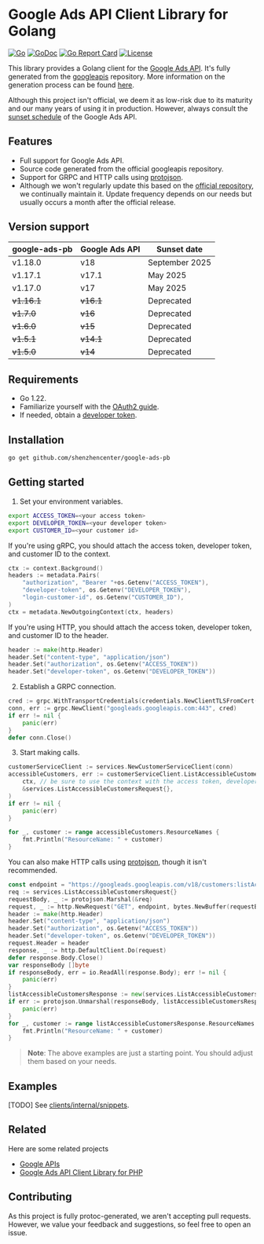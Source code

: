 
# Google Ads API Client Library for Golang

[![Go](https://github.com/shenzhencenter/google-ads-pb/actions/workflows/go.yml/badge.svg?branch=main)](https://github.com/shenzhencenter/google-ads-pb/actions/workflows/go.yml)
[![GoDoc](https://godoc.org/github.com/shenzhencenter/google-ads-pb?status.svg)](https://pkg.go.dev/github.com/shenzhencenter/google-ads-pb)
[![Go Report Card](https://goreportcard.com/badge/github.com/shenzhencenter/google-ads-pb)](https://goreportcard.com/report/github.com/shenzhencenter/google-ads-pb)
[![License](https://img.shields.io/badge/License-Apache%202.0-blue.svg)](https://opensource.org/licenses/Apache-2.0)

This library provides a Golang client for the [Google Ads API](https://developers.google.com/google-ads/api/docs/start). It's fully generated from the [googleapis](https://github.com/googleapis/googleapis/tree/master/google/ads/googleads) repository. More information on the generation process can be found [here](https://github.com/shenzhencenter/google-ads-pb/blob/main/.github/workflows/generator.yml).

Although this project isn't official, we deem it as low-risk due to its maturity and our many years of using it in production. However, always consult the [sunset schedule](https://developers.google.com/google-ads/api/docs/sunset-dates) of the Google Ads API.

## Features

- Full support for Google Ads API.
- Source code generated from the official googleapis repository.
- Support for GRPC and HTTP calls using [protojson](https://google.golang.org/protobuf/encoding/protojson).
- Although we won't regularly update this based on the [official repository](https://github.com/googleapis/googleapis), we continually maintain it. Update frequency depends on our needs but usually occurs a month after the official release.

## Version support

| google-ads-pb      | Google Ads API   | Sunset date                  |
| ------------------ | ---------------- | ---------------------------- |
| v1.18.0            | v18              | September 2025               |
| v1.17.1            | v17.1            | May 2025                     |
| v1.17.0            | v17              | May 2025                     |
| <del>v1.16.1</del> | <del>v16.1</del> | Deprecated                   |
| <del>v1.7.0</del>  | <del>v16</del>   | Deprecated                   |
| <del>v1.6.0</del>  | <del>v15</del>   | Deprecated                   |
| <del>v1.5.1</del>  | <del>v14.1</del> | Deprecated                   |
| <del>v1.5.0</del>  | <del>v14</del>   | Deprecated                   |

## Requirements

- Go 1.22.
- Familiarize yourself with the [OAuth2 guide](https://developers.google.com/google-ads/api/docs/oauth/overview).
- If needed, obtain a [developer token](https://developers.google.com/google-ads/api/docs/first-call/dev-token).

## Installation

```bash
go get github.com/shenzhencenter/google-ads-pb
```
    
## Getting started

1. Set your environment variables.

```bash
export ACCESS_TOKEN=<your access token>
export DEVELOPER_TOKEN=<your developer token>
export CUSTOMER_ID=<your customer id>
```

If you're using gRPC, you should attach the access token, developer token, and customer ID to the context.

```go
ctx := context.Background()
headers := metadata.Pairs(
    "authorization", "Bearer "+os.Getenv("ACCESS_TOKEN"),
    "developer-token", os.Getenv("DEVELOPER_TOKEN"),
    "login-customer-id", os.Getenv("CUSTOMER_ID"),
)
ctx = metadata.NewOutgoingContext(ctx, headers)
```

If you're using HTTP, you should attach the access token, developer token, and customer ID to the header.

```go
header := make(http.Header)
header.Set("content-type", "application/json")
header.Set("authorization", os.Getenv("ACCESS_TOKEN"))
header.Set("developer-token", os.Getenv("DEVELOPER_TOKEN"))
```

2. Establish a GRPC connection.

```go
cred := grpc.WithTransportCredentials(credentials.NewClientTLSFromCert(nil, ""))
conn, err := grpc.NewClient("googleads.googleapis.com:443", cred)
if err != nil {
    panic(err)
}
defer conn.Close()
```

3. Start making calls.

```go
customerServiceClient := services.NewCustomerServiceClient(conn)
accessibleCustomers, err := customerServiceClient.ListAccessibleCustomers(
    ctx, // be sure to use the context with the access token, developer token, and customer ID
    &services.ListAccessibleCustomersRequest{},
)
if err != nil {
    panic(err)
}

for _, customer := range accessibleCustomers.ResourceNames {
    fmt.Println("ResourceName: " + customer)
}
```

You can also make HTTP calls using [protojson](https://google.golang.org/protobuf/encoding/protojson), though it isn't recommended.

```go
const endpoint = "https://googleads.googleapis.com/v18/customers:listAccessibleCustomers"
req := services.ListAccessibleCustomersRequest{}
requestBody, _ := protojson.Marshal(&req)
request, _ := http.NewRequest("GET", endpoint, bytes.NewBuffer(requestBody))
header := make(http.Header)
header.Set("content-type", "application/json")
header.Set("authorization", os.Getenv("ACCESS_TOKEN"))
header.Set("developer-token", os.Getenv("DEVELOPER_TOKEN"))
request.Header = header
response, _ := http.DefaultClient.Do(request)
defer response.Body.Close()
var responseBody []byte
if responseBody, err = io.ReadAll(response.Body); err != nil {
    panic(err)
}
listAccessibleCustomersResponse := new(services.ListAccessibleCustomersResponse)
if err := protojson.Unmarshal(responseBody, listAccessibleCustomersResponse); err != nil {
    panic(err)
}
for _, customer := range listAccessibleCustomersResponse.ResourceNames {
    fmt.Println("ResourceName: " + customer)
}
```

> **Note**: The above examples are just a starting point. You should adjust them based on your needs.

## Examples

[TODO] See [clients/internal/snippets](https://github.com/shenzhencenter/google-ads-pb/tree/main/clients/internal/snippets).

## Related

Here are some related projects

- [Google APIs](https://github.com/googleapis/googleapis)
- [Google Ads API Client Library for PHP](https://github.com/googleads/google-ads-php)

## Contributing

As this project is fully protoc-generated, we aren't accepting pull requests. However, we value your feedback and suggestions, so feel free to open an issue.

